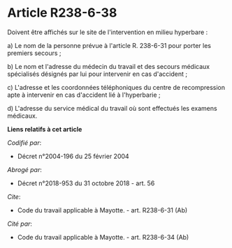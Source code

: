 # Article R238-6-38

Doivent être affichés sur le site de l'intervention en milieu hyperbare : 

a) Le nom de la personne prévue à l'article R. 238-6-31 pour porter les premiers secours ; 

b) Le nom et l'adresse du médecin du travail et des secours médicaux spécialisés désignés par lui pour intervenir en cas
d'accident ; 

c) L'adresse et les coordonnées téléphoniques du centre de recompression apte à intervenir en cas d'accident lié à
l'hyperbarie ; 

d) L'adresse du service médical du travail où sont effectués les examens médicaux.

**Liens relatifs à cet article**

_Codifié par_:

  - Décret n°2004-196 du 25 février 2004

_Abrogé par_:

  - Décret n°2018-953 du 31 octobre 2018 - art. 56

_Cite_:

  - Code du travail applicable à Mayotte. - art. R238-6-31 (Ab)

_Cité par_:

  - Code du travail applicable à Mayotte. - art. R238-6-34 (Ab)
